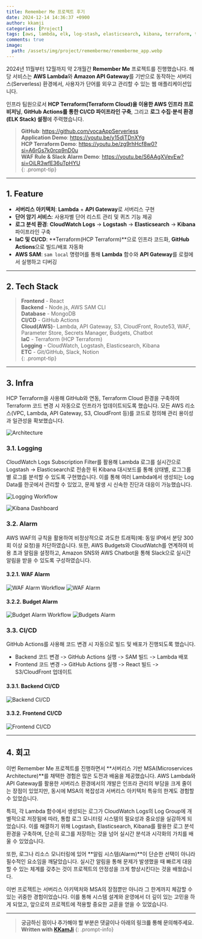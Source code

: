 ```yaml
---
title: Remember Me 프로젝트 후기
date: 2024-12-14 14:36:37 +0900
author: kkamji
categories: [Project]
tags: [aws, lambda, elk, log-stash, elasticsearch, kibana, terraform, terraform-cloud, hcp-terraform, mongodb, github-actions]     # TAG names should always be lowercase
comments: true
image:
  path: /assets/img/project/rememberme/rememberme_app.webp
---
```


2024년 11월부터 12월까지 약 2개월간 **Remember Me** 프로젝트를 진행했습니다. 해당 서비스는 **AWS Lambda**와 **Amazon API Gateway**를 기반으로 동작하는 서버리스(Serverless) 환경에서, 사용자가 단어를 외우고 관리할 수 있는 웹 애플리케이션입니다.

인프라 팀원으로서 **HCP Terraform(Terraform Cloud)을 이용한 AWS 인프라 프로비저닝**, **GitHub Actions를 통한 CI/CD 파이프라인 구축**, 그리고 **로그 수집·분석 환경(ELK Stack) 설정**에 주력했습니다.

> **GitHub**: <https://github.com/vocaAppServerless>  
> **Application Demo**: <https://youtu.be/y15djTDnXYg>  
> **HCP Terraform Demo**: <https://youtu.be/zg9rhHcf8w0?si=A6rGs7k0rcp9nD0u>  
> **WAF Rule & Slack Alarm Demo**: <https://youtu.be/S6AAgXVevEw?si=OiLR3wfE36uTpHYU>  
{: .prompt-tip}

---

## 1. Feature

- **서버리스 아키텍처**: **Lambda** + **API Gateway**로 서버리스 구현  
- **단어 암기 서비스**: 사용자별 단어 리스트 관리 및 퀴즈 기능 제공  
- **로그 분석 환경**: **CloudWatch Logs** -> **Logstash** -> **Elasticsearch** -> **Kibana** 파이프라인 구축  
- **IaC 및 CI/CD**: **Terraform(HCP Terraform)**으로 인프라 코드화, **GitHub Actions**으로 빌드/배포 자동화  
- **AWS SAM**: `sam local` 명령어를 통해 **Lambda** 함수와 **API Gateway**를 로컬에서 실행하고 디버깅  

---

## 2. Tech Stack

> **Frontend**  - React  
> **Backend**   - Node.js, AWS SAM CLI  
> **Database**  - MongoDB  
> **CI/CD**     - GitHub Actions  
> **Cloud(AWS)**- Lambda, API Gateway, S3, CloudFront, Route53, WAF, Parameter Store, Secrets Manager, Budgets, Chatbot  
> **IaC**       - Terraform (HCP Terraform)  
> **Logging**   - CloudWatch, Logstash, Elasticsearch, Kibana  
> **ETC**       - Git/GitHub, Slack, Notion  
{: .prompt-tip}

---

## 3. Infra

HCP Terraform을 사용해 GitHub와 연동, Terraform Cloud 환경을 구축하여 Terraform 코드 변경 시 자동으로 인프라가 업데이트되도록 했습니다. 모든 AWS 리소스(VPC, Lambda, API Gateway, S3, CloudFront 등)를 코드로 정의해 관리 용이성과 일관성을 확보했습니다.

![Architecture](/assets/img/project/rememberme/architecture.webp)

### 3.1. Logging

CloudWatch Logs Subscription Filter를 활용해 Lambda 로그를 실시간으로 Logstash -> Elasticsearch로 전송한 뒤 Kibana 대시보드를 통해 상태별, 로그그룹별 로그를 분석할 수 있도록 구현했습니다. 이를 통해 여러 Lambda에서 생성되는 Log Data를 한곳에서 관리할 수 있었고, 문제 발생 시 신속한 진단과 대응이 가능했습니다.

![Logging Workflow](/assets/img/project/rememberme/log_monitoring.webp)

![Kibana Dashboard](/assets/img/project/rememberme/kibana_dashboard.webp)

### 3.2. Alarm

AWS WAF의 규칙을 활용하여 비정상적으로 과도한 트래픽(예: 동일 IP에서 분당 300회 이상 요청)을 차단하였습니다. 또한, AWS Budgets와 CloudWatch를 연계하여 비용 초과 알림을 설정하고, Amazon SNS와 AWS Chatbot을 통해 Slack으로 실시간 알림을 받을 수 있도록 구성하였습니다.

#### 3.2.1. WAF Alarm

![WAF Alarm Workflow](/assets/img/project/rememberme/waf_alarm_workflow.webp)
![WAF Alarm](/assets/img/project/rememberme/waf_alarm.webp)

#### 3.2.2. Budget Alarm

![Budget Alarm Workflow](/assets/img/project/rememberme/budget_alarm_workflow.webp)
![Budgets Alarm](/assets/img/project/rememberme/budgets_alarm.webp)

### 3.3. CI/CD

GitHub Actions를 사용해 코드 변경 시 자동으로 빌드 및 배포가 진행되도록 했습니다.

- Backend 코드 변경 -> GitHub Actions 실행 -> SAM 빌드 -> Lambda 배포
- Frontend 코드 변경 -> GitHub Actions 실행 -> React 빌드 -> S3/CloudFront 업데이트

#### 3.3.1. Backend CI/CD

![Backend CI/CD](/assets/img/project/rememberme/backend_ci_cd.webp)

#### 3.3.2. Frontend CI/CD

![Frontend CI/CD](/assets/img/project/rememberme/frontend_ci_cd.webp)

---

## 4. 회고

이번 Remember Me 프로젝트를 진행하면서 **서버리스 기반 MSA(Microservices Architecture)**를 채택한 경험은 많은 도전과 배움을 제공했습니다. AWS Lambda와 API Gateway를 활용한 서버리스 환경에서의 개발은 인프라 관리의 부담을 크게 줄이는 장점이 있었지만, 동시에 MSA의 복잡성과 서버리스 아키텍처 특유의 한계도 경험할 수 있었습니다.

특히, 각 Lambda 함수에서 생성되는 로그가 CloudWatch Logs의 Log Group에 개별적으로 저장됨에 따라, 통합 로그 모니터링 시스템의 필요성과 중요성을 실감하게 되었습니다. 이를 해결하기 위해 Logstash, Elasticsearch, Kibana를 활용한 로그 분석 환경을 구축하며, 단순히 로그를 저장하는 것을 넘어 실시간 분석과 시각화의 가치를 배울 수 있었습니다.

또한, 로그나 리소스 모니터링에 있어 **알림 시스템(Alarm)**이 단순한 선택이 아니라 필수적인 요소임을 깨달았습니다. 실시간 알림을 통해 문제가 발생했을 때 빠르게 대응할 수 있는 체계를 갖추는 것이 프로젝트의 안정성을 크게 향상시킨다는 것을 배웠습니다.

이번 프로젝트는 서버리스 아키텍처와 MSA의 장점뿐만 아니라 그 한계까지 체감할 수 있는 귀중한 경험이었습니다. 이를 통해 시스템 설계와 운영에서 더 깊이 있는 고민을 하게 되었고, 앞으로의 프로젝트에 적용할 중요한 교훈을 얻을 수 있었습니다.

---
> **궁금하신 점이나 추가해야 할 부분은 댓글이나 아래의 링크를 통해 문의해주세요.**  
> **Written with [KKamJi](https://www.linkedin.com/in/taejikim/)**
{: .prompt-info}
